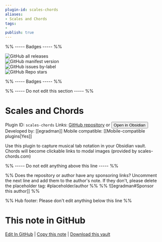 ```yaml
---
plugin-id: scales-chords
aliases:
- Scales and Chords
tags: 
- 
publish: true
---
```


%% ----- Badges ----- %%

![GitHub all releases](https://img.shields.io/github/downloads/egradman/scales-chords/total?color=573E7A&logo=github&style=for-the-badge)   
![GitHub manifest version](https://img.shields.io/github/manifest-json/v/egradman/scales-chords?color=573E7A&logo=github&style=for-the-badge)   
![GitHub issues by-label](https://img.shields.io/github/issues/egradman/scales-chords/help%20wanted?color=573E7A&logo=github&style=for-the-badge)   
![GitHub Repo stars](https://img.shields.io/github/stars/egradman/scales-chords?color=573E7A&logo=github&style=for-the-badge)

%% ----- Badges ----- %%

%% ----- Do not edit this section ----- %%

# Scales and Chords

Plugin ID: `scales-chords`
Links: [GitHub repository](https://github.com/egradman/scales-chords) or [<button id=HH>Open in Obsidian</button>](obsidian://goto-plugin?id=scales-chords)
Developed by: [[egradman]]
Mobile compatible: [[Mobile-compatible plugins|Yes]]

Use this plugin to capture musical tab notation in your Obsidian vault.  Chords will become clickable links to modal images (provided by scales-chords.com)

%% ----- Do not edit anything above this line ----- %% 

%% Does the repository or author have any sponsoring links? Uncomment the next line and add them to the author's note. If they don't, please delete the placeholder tag: #placeholder/author %%
%% ![[egradman#Sponsor this author]] %%

%% Hub footer: Please don't edit anything below this line %%

# This note in GitHub

<span class="git-footer">[Edit In GitHub](https://github.dev/obsidian-community/obsidian-hub/blob/main/02%20-%20Community%20Expansions/02.05%20All%20Community%20Expansions/Plugins/scales-chords.md "git-hub-edit-note") | [Copy this note](https://raw.githubusercontent.com/obsidian-community/obsidian-hub/main/02%20-%20Community%20Expansions/02.05%20All%20Community%20Expansions/Plugins/scales-chords.md "git-hub-copy-note") | [Download this vault](https://github.com/obsidian-community/obsidian-hub/archive/refs/heads/main.zip "git-hub-download-vault") </span>